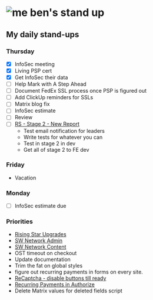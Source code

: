 # ![me](https://avatars2.githubusercontent.com/u/5232044?s=50&v=4) ben's stand up

## My daily stand-ups

### Thursday

- [X] InfoSec meeting
- [X] Living PSP cert
- [X] Get InfoSec their data
- [ ] Help Mark with A Step Ahead
- [ ] Document FedEx SSL process once PSP is figured out
- [ ] Add ClickUp reminders for SSLs
- [ ] Matrix blog fix
- [ ] InfoSec estimate
- [ ] Review
- [ ] [RS - Stage 2 - New Report](https://app.clickup.com/8537154/v/l/li/63072272?pr=12760709)  
    - Test email notification for leaders
    - Write tests for whatever you can 
    - Test in stage 2 in dev
    - Get all of stage 2 to FE dev

### Friday

- Vacation

### Monday

- [ ] InfoSec estimate due

### Priorities 
    
- [Rising Star Upgrades](https://app.clickup.com/8537154/v/l/f/27554943?pr=12707202)
- [SW Network Admin](https://app.clickup.com/8537154/v/l/li/54890360?pr=12760709)
- [SW Network Content](https://app.clickup.com/8537154/v/l/li/54892353?pr=12760709)
- OST timeout on checkout
- Update documentation
- Trim the fat on global styles
- figure out recurring payments in forms on every site.
- [ReCaptcha - disable buttons till ready](https://projects.madebyspeak.com/#/tasks/17598281)
- [Recurring Payments in Authorize](https://projects.madebyspeak.com/#/tasks/16411534)
- Delete Matrix values for deleted fields script

